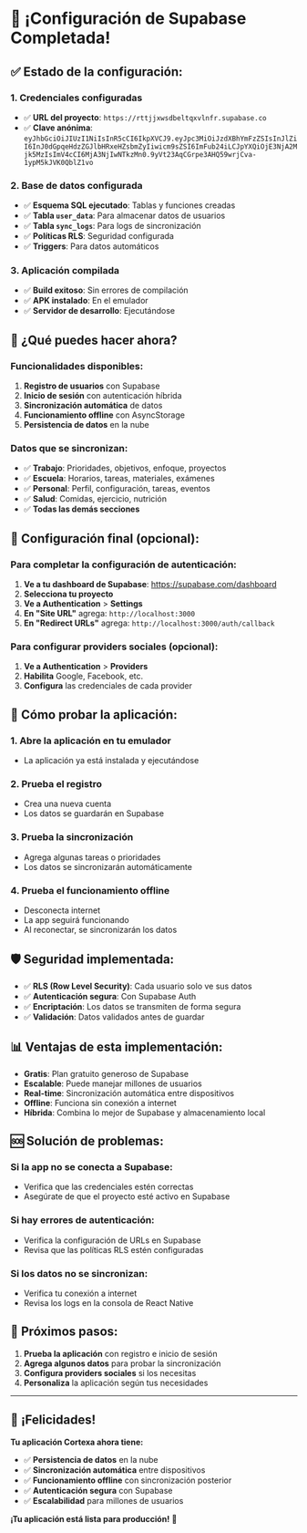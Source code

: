 # 🎉 ¡Configuración de Supabase Completada!

## ✅ **Estado de la configuración:**

### **1. Credenciales configuradas**
- ✅ **URL del proyecto**: `https://rttjjxwsdbeltqxvlnfr.supabase.co`
- ✅ **Clave anónima**: `eyJhbGciOiJIUzI1NiIsInR5cCI6IkpXVCJ9.eyJpc3MiOiJzdXBhYmFzZSIsInJlZiI6InJ0dGpqeHdzZGJlbHRxeHZsbmZyIiwicm9sZSI6ImFub24iLCJpYXQiOjE3NjA2Mjk5MzIsImV4cCI6MjA3NjIwNTkzMn0.9yVt23AqCGrpe3AHQ59wrjCva-1ypM5kJVK0QblZ1vo`

### **2. Base de datos configurada**
- ✅ **Esquema SQL ejecutado**: Tablas y funciones creadas
- ✅ **Tabla `user_data`**: Para almacenar datos de usuarios
- ✅ **Tabla `sync_logs`**: Para logs de sincronización
- ✅ **Políticas RLS**: Seguridad configurada
- ✅ **Triggers**: Para datos automáticos

### **3. Aplicación compilada**
- ✅ **Build exitoso**: Sin errores de compilación
- ✅ **APK instalado**: En el emulador
- ✅ **Servidor de desarrollo**: Ejecutándose

## 🚀 **¿Qué puedes hacer ahora?**

### **Funcionalidades disponibles:**
1. **Registro de usuarios** con Supabase
2. **Inicio de sesión** con autenticación híbrida
3. **Sincronización automática** de datos
4. **Funcionamiento offline** con AsyncStorage
5. **Persistencia de datos** en la nube

### **Datos que se sincronizan:**
- ✅ **Trabajo**: Prioridades, objetivos, enfoque, proyectos
- ✅ **Escuela**: Horarios, tareas, materiales, exámenes
- ✅ **Personal**: Perfil, configuración, tareas, eventos
- ✅ **Salud**: Comidas, ejercicio, nutrición
- ✅ **Todas las demás secciones**

## 🔧 **Configuración final (opcional):**

### **Para completar la configuración de autenticación:**
1. **Ve a tu dashboard de Supabase**: https://supabase.com/dashboard
2. **Selecciona tu proyecto**
3. **Ve a Authentication** > **Settings**
4. **En "Site URL"** agrega: `http://localhost:3000`
5. **En "Redirect URLs"** agrega: `http://localhost:3000/auth/callback`

### **Para configurar providers sociales (opcional):**
1. **Ve a Authentication** > **Providers**
2. **Habilita** Google, Facebook, etc.
3. **Configura** las credenciales de cada provider

## 📱 **Cómo probar la aplicación:**

### **1. Abre la aplicación en tu emulador**
- La aplicación ya está instalada y ejecutándose

### **2. Prueba el registro**
- Crea una nueva cuenta
- Los datos se guardarán en Supabase

### **3. Prueba la sincronización**
- Agrega algunas tareas o prioridades
- Los datos se sincronizarán automáticamente

### **4. Prueba el funcionamiento offline**
- Desconecta internet
- La app seguirá funcionando
- Al reconectar, se sincronizarán los datos

## 🛡️ **Seguridad implementada:**

- ✅ **RLS (Row Level Security)**: Cada usuario solo ve sus datos
- ✅ **Autenticación segura**: Con Supabase Auth
- ✅ **Encriptación**: Los datos se transmiten de forma segura
- ✅ **Validación**: Datos validados antes de guardar

## 📊 **Ventajas de esta implementación:**

- **Gratis**: Plan gratuito generoso de Supabase
- **Escalable**: Puede manejar millones de usuarios
- **Real-time**: Sincronización automática entre dispositivos
- **Offline**: Funciona sin conexión a internet
- **Híbrida**: Combina lo mejor de Supabase y almacenamiento local

## 🆘 **Solución de problemas:**

### **Si la app no se conecta a Supabase:**
- Verifica que las credenciales estén correctas
- Asegúrate de que el proyecto esté activo en Supabase

### **Si hay errores de autenticación:**
- Verifica la configuración de URLs en Supabase
- Revisa que las políticas RLS estén configuradas

### **Si los datos no se sincronizan:**
- Verifica tu conexión a internet
- Revisa los logs en la consola de React Native

## 🎯 **Próximos pasos:**

1. **Prueba la aplicación** con registro e inicio de sesión
2. **Agrega algunos datos** para probar la sincronización
3. **Configura providers sociales** si los necesitas
4. **Personaliza** la aplicación según tus necesidades

---

## 🎉 **¡Felicidades!**

**Tu aplicación Cortexa ahora tiene:**
- ✅ **Persistencia de datos** en la nube
- ✅ **Sincronización automática** entre dispositivos
- ✅ **Funcionamiento offline** con sincronización posterior
- ✅ **Autenticación segura** con Supabase
- ✅ **Escalabilidad** para millones de usuarios

**¡Tu aplicación está lista para producción!** 🚀
